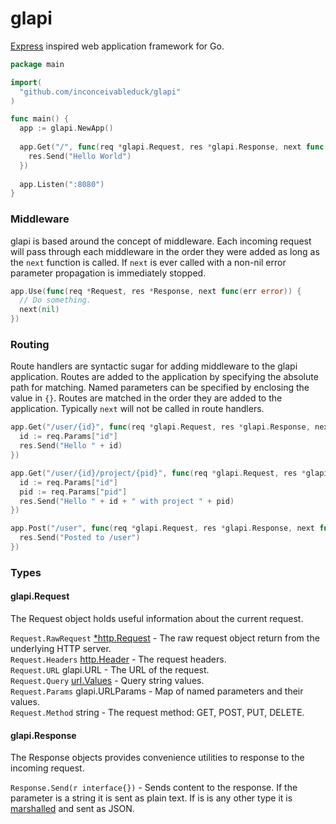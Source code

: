 glapi
=====

[Express](http://expressjs.com) inspired web application framework for Go.

```go
package main

import(
  "github.com/inconceivableduck/glapi"
)

func main() {
  app := glapi.NewApp()
  
  app.Get("/", func(req *glapi.Request, res *glapi.Response, next func(err error)) {
    res.Send("Hello World")
  })
  
  app.Listen(":8080")
}
```

### Middleware
glapi is based around the concept of middleware. Each incoming request will pass through each middleware in the order they were added as long as the `next` function is called. If `next` is ever called with a non-nil error parameter propagation is immediately stopped.

```go
app.Use(func(req *Request, res *Response, next func(err error)) {
  // Do something.
  next(nil)
})
```

### Routing
Route handlers are syntactic sugar for adding middleware to the glapi application. Routes are added to the application by specifying the absolute path for matching. Named parameters can be specified by enclosing the value in `{}`. Routes are matched in the order they are added to the application. Typically `next` will not be called in route handlers.

```go
app.Get("/user/{id}", func(req *glapi.Request, res *glapi.Response, next func(err error)) {
  id := req.Params["id"]
  res.Send("Hello " + id)
})

app.Get("/user/{id}/project/{pid}", func(req *glapi.Request, res *glapi.Response, next func(err error)) {
  id := req.Params["id"]
  pid := req.Params["pid"]
  res.Send("Hello " + id + " with project " + pid)
})

app.Post("/user", func(req *glapi.Request, res *glapi.Response, next func(err error)) {
  res.Send("Posted to /user")
})
```

### Types

#### glapi.Request
The Request object holds useful information about the current request.

`Request.RawRequest` [*http.Request](http://golang.org/pkg/net/http/#Request) - The raw request object return from the underlying HTTP server.<br />
`Request.Headers` [http.Header](http://golang.org/pkg/net/http/#Header) - The request headers.<br />
`Request.URL` glapi.URL - The URL of the request.<br />
`Request.Query` [url.Values](http://golang.org/pkg/net/url/#Values) - Query string values.<br />
`Request.Params` glapi.URLParams - Map of named parameters and their values.<br />
`Request.Method` string - The request method: GET, POST, PUT, DELETE.<br />

#### glapi.Response
The Response objects provides convenience utilities to response to the incoming request.

`Response.Send(r interface{})` - Sends content to the response. If the parameter is a string it is sent as plain text. If is is any other type it is [marshalled](http://golang.org/pkg/encoding/json/#MarshalIndent) and sent as JSON.
